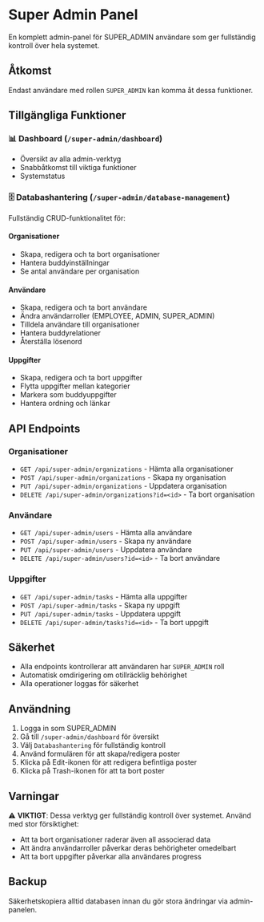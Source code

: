 # Super Admin Panel

En komplett admin-panel för SUPER_ADMIN användare som ger fullständig kontroll över hela systemet.

## Åtkomst

Endast användare med rollen `SUPER_ADMIN` kan komma åt dessa funktioner.

## Tillgängliga Funktioner

### 📊 Dashboard (`/super-admin/dashboard`)
- Översikt av alla admin-verktyg
- Snabbåtkomst till viktiga funktioner
- Systemstatus

### 🗄️ Databashantering (`/super-admin/database-management`)
Fullständig CRUD-funktionalitet för:

#### Organisationer
- Skapa, redigera och ta bort organisationer
- Hantera buddyinställningar
- Se antal användare per organisation

#### Användare
- Skapa, redigera och ta bort användare
- Ändra användarroller (EMPLOYEE, ADMIN, SUPER_ADMIN)
- Tilldela användare till organisationer
- Hantera buddyrelationer
- Återställa lösenord

#### Uppgifter
- Skapa, redigera och ta bort uppgifter
- Flytta uppgifter mellan kategorier
- Markera som buddyuppgifter
- Hantera ordning och länkar

## API Endpoints

### Organisationer
- `GET /api/super-admin/organizations` - Hämta alla organisationer
- `POST /api/super-admin/organizations` - Skapa ny organisation
- `PUT /api/super-admin/organizations` - Uppdatera organisation
- `DELETE /api/super-admin/organizations?id=<id>` - Ta bort organisation

### Användare
- `GET /api/super-admin/users` - Hämta alla användare
- `POST /api/super-admin/users` - Skapa ny användare
- `PUT /api/super-admin/users` - Uppdatera användare
- `DELETE /api/super-admin/users?id=<id>` - Ta bort användare

### Uppgifter
- `GET /api/super-admin/tasks` - Hämta alla uppgifter
- `POST /api/super-admin/tasks` - Skapa ny uppgift
- `PUT /api/super-admin/tasks` - Uppdatera uppgift
- `DELETE /api/super-admin/tasks?id=<id>` - Ta bort uppgift

## Säkerhet

- Alla endpoints kontrollerar att användaren har `SUPER_ADMIN` roll
- Automatisk omdirigering om otillräcklig behörighet
- Alla operationer loggas för säkerhet

## Användning

1. Logga in som SUPER_ADMIN
2. Gå till `/super-admin/dashboard` för översikt
3. Välj `Databashantering` för fullständig kontroll
4. Använd formulären för att skapa/redigera poster
5. Klicka på Edit-ikonen för att redigera befintliga poster
6. Klicka på Trash-ikonen för att ta bort poster

## Varningar

⚠️ **VIKTIGT**: Dessa verktyg ger fullständig kontroll över systemet. Använd med stor försiktighet:

- Att ta bort organisationer raderar även all associerad data
- Att ändra användarroller påverkar deras behörigheter omedelbart
- Att ta bort uppgifter påverkar alla användares progress

## Backup

Säkerhetskopiera alltid databasen innan du gör stora ändringar via admin-panelen.
